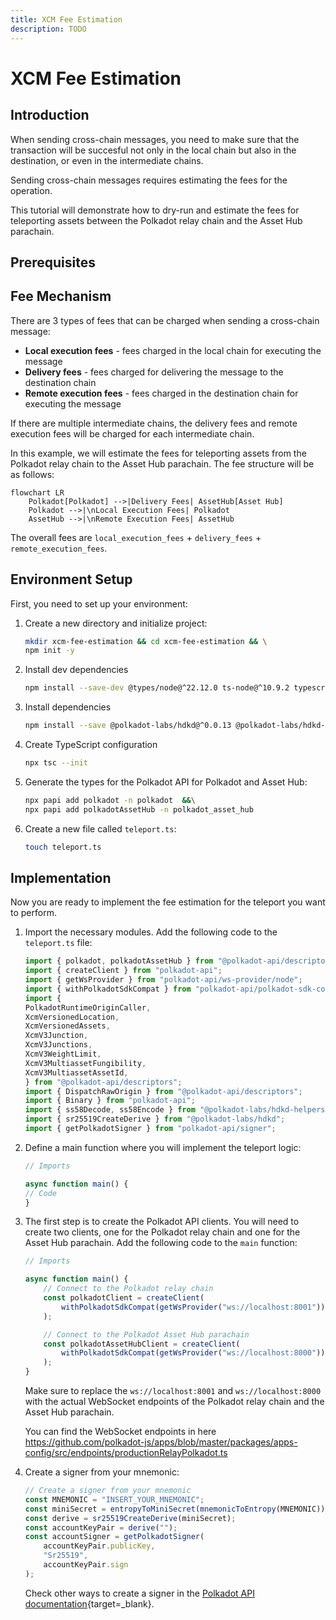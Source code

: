 ```yaml
---
title: XCM Fee Estimation
description: TODO
---
```


# XCM Fee Estimation

## Introduction

When sending cross-chain messages, you need to make sure that the transaction will be succesful not only in the local chain but also in the destination, or even in the intermediate chains.

Sending cross-chain messages requires estimating the fees for the operation. 

This tutorial will demonstrate how to dry-run and estimate the fees for teleporting assets between the Polkadot relay chain and the Asset Hub parachain.

## Prerequisites

## Fee Mechanism

There are 3 types of fees that can be charged when sending a cross-chain message:

- **Local execution fees** - fees charged in the local chain for executing the message
- **Delivery fees** - fees charged for delivering the message to the destination chain
- **Remote execution fees** - fees charged in the destination chain for executing the message

If there are multiple intermediate chains, the delivery fees and remote execution fees will be charged for each intermediate chain.

In this example, we will estimate the fees for teleporting assets from the Polkadot relay chain to the Asset Hub parachain. The fee structure will be as follows:

```mermaid
flowchart LR
    Polkadot[Polkadot] -->|Delivery Fees| AssetHub[Asset Hub]
    Polkadot -->|\nLocal Execution Fees| Polkadot
    AssetHub -->|\nRemote Execution Fees| AssetHub
```

The overall fees are `local_execution_fees` + `delivery_fees` + `remote_execution_fees`.

## Environment Setup

First, you need to set up your environment:

1. Create a new directory and initialize project:

    ```bash
    mkdir xcm-fee-estimation && cd xcm-fee-estimation && \
    npm init -y
    ```

2. Install dev dependencies

    ```bash
    npm install --save-dev @types/node@^22.12.0 ts-node@^10.9.2 typescript@^5.7.3
    ```

3. Install dependencies

    ```bash
    npm install --save @polkadot-labs/hdkd@^0.0.13 @polkadot-labs/hdkd-helpers@^0.0.13 polkadot-api@1.9.5
    ```

4. Create TypeScript configuration

    ```bash
    npx tsc --init
    ```

5. Generate the types for the Polkadot API for Polkadot and Asset Hub:

    ```bash
    npx papi add polkadot -n polkadot  &&\
    npx papi add polkadotAssetHub -n polkadot_asset_hub
    ```

6. Create a new file called `teleport.ts`:

    ```bash
    touch teleport.ts
    ```

## Implementation

Now you are ready to implement the fee estimation for the teleport you want to perform.

1. Import the necessary modules. Add the following code to the `teleport.ts` file:

    ```typescript
    import { polkadot, polkadotAssetHub } from "@polkadot-api/descriptors";
    import { createClient } from "polkadot-api";
    import { getWsProvider } from "polkadot-api/ws-provider/node";
    import { withPolkadotSdkCompat } from "polkadot-api/polkadot-sdk-compat";
    import {
    PolkadotRuntimeOriginCaller,
    XcmVersionedLocation,
    XcmVersionedAssets,
    XcmV3Junction,
    XcmV3Junctions,
    XcmV3WeightLimit,
    XcmV3MultiassetFungibility,
    XcmV3MultiassetAssetId,
    } from "@polkadot-api/descriptors";
    import { DispatchRawOrigin } from "@polkadot-api/descriptors";
    import { Binary } from "polkadot-api";
    import { ss58Decode, ss58Encode } from "@polkadot-labs/hdkd-helpers";
    import { sr25519CreateDerive } from "@polkadot-labs/hdkd";
    import { getPolkadotSigner } from "polkadot-api/signer";
    ```

2. Define a main function where you will implement the teleport logic:

    ```typescript
    // Imports

    async function main() {
    // Code
    }
    ```

3. The first step is to create the Polkadot API clients. You will need to create two clients, one for the Polkadot relay chain and one for the Asset Hub parachain. Add the following code to the `main` function:

    ```typescript
    // Imports

    async function main() {
        // Connect to the Polkadot relay chain
        const polkadotClient = createClient(
            withPolkadotSdkCompat(getWsProvider("ws://localhost:8001"))
        );

        // Connect to the Polkadot Asset Hub parachain
        const polkadotAssetHubClient = createClient(
            withPolkadotSdkCompat(getWsProvider("ws://localhost:8000"))
        );
    }
    ```

    Make sure to replace the `ws://localhost:8001` and `ws://localhost:8000` with the actual WebSocket endpoints of the Polkadot relay chain and the Asset Hub parachain.

    You can find the WebSocket endpoints in here https://github.com/polkadot-js/apps/blob/master/packages/apps-config/src/endpoints/productionRelayPolkadot.ts

4. Create a signer from your mnemonic:

    ```typescript
    // Create a signer from your mnemonic
    const MNEMONIC = "INSERT_YOUR_MNEMONIC";
    const miniSecret = entropyToMiniSecret(mnemonicToEntropy(MNEMONIC));
    const derive = sr25519CreateDerive(miniSecret);
    const accountKeyPair = derive("");
    const accountSigner = getPolkadotSigner(
        accountKeyPair.publicKey,
        "Sr25519",
        accountKeyPair.sign
    );
    ```

    Check other ways to create a signer in the [Polkadot API documentation](https://papi.how/signers){target=\_blank}.